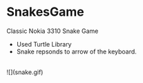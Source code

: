 # SnakesGame
Classic Nokia 3310 Snake Game
- Used Turtle Library
- Snake repsonds to arrow of the keyboard.
<br>
![](snake.gif)

